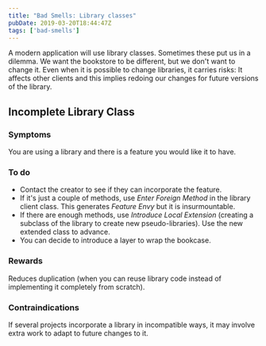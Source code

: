 ```yaml
---
title: "Bad Smells: Library classes"
pubDate: 2019-03-20T18:44:47Z
tags: ['bad-smells']
---
```

A modern application will use library classes. Sometimes these put us in a dilemma. We want the bookstore to be different, but we don't want to change it. Even when it is possible to change libraries, it carries risks: It affects other clients and this implies redoing our changes for future versions of the library.

## Incomplete Library Class
### Symptoms

You are using a library and there is a feature you would like it to have.

### To do

* Contact the creator to see if they can incorporate the feature.
* If it's just a couple of methods, use *Enter Foreign Method* in the library client class. This generates *Feature Envy* but it is insurmountable.
* If there are enough methods, use *Introduce Local Extension* (creating a subclass of the library to create new pseudo-libraries). Use the new extended class to advance.
* You can decide to introduce a layer to wrap the bookcase.

### Rewards

Reduces duplication (when you can reuse library code instead of implementing it completely from scratch).

### Contraindications

If several projects incorporate a library in incompatible ways, it may involve extra work to adapt to future changes to it.